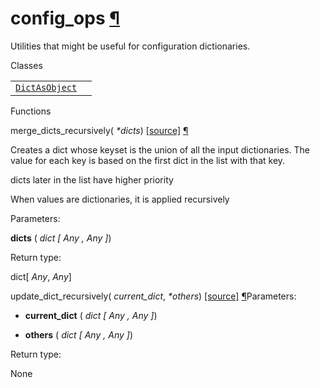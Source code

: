 # config\_ops [¶](https://docs.manim.community/en/stable/reference/manim.utils.config_ops.html\#module-manim.utils.config_ops "Link to this heading")

Utilities that might be useful for configuration dictionaries.

Classes

|     |     |
| --- | --- |
| [`DictAsObject`](https://docs.manim.community/en/stable/reference/manim.utils.config_ops.DictAsObject.html#manim.utils.config_ops.DictAsObject "manim.utils.config_ops.DictAsObject") |  |

Functions

merge\_dicts\_recursively( _\*dicts_) [\[source\]](https://docs.manim.community/en/stable/_modules/manim/utils/config_ops.html#merge_dicts_recursively) [¶](https://docs.manim.community/en/stable/reference/manim.utils.config_ops.html#manim.utils.config_ops.merge_dicts_recursively "Link to this definition")

Creates a dict whose keyset is the union of all the
input dictionaries. The value for each key is based
on the first dict in the list with that key.

dicts later in the list have higher priority

When values are dictionaries, it is applied recursively

Parameters:

**dicts** ( _dict_ _\[_ _Any_ _,_ _Any_ _\]_)

Return type:

dict\[ _Any_, _Any_\]

update\_dict\_recursively( _current\_dict_, _\*others_) [\[source\]](https://docs.manim.community/en/stable/_modules/manim/utils/config_ops.html#update_dict_recursively) [¶](https://docs.manim.community/en/stable/reference/manim.utils.config_ops.html#manim.utils.config_ops.update_dict_recursively "Link to this definition")Parameters:

- **current\_dict** ( _dict_ _\[_ _Any_ _,_ _Any_ _\]_)

- **others** ( _dict_ _\[_ _Any_ _,_ _Any_ _\]_)


Return type:

None